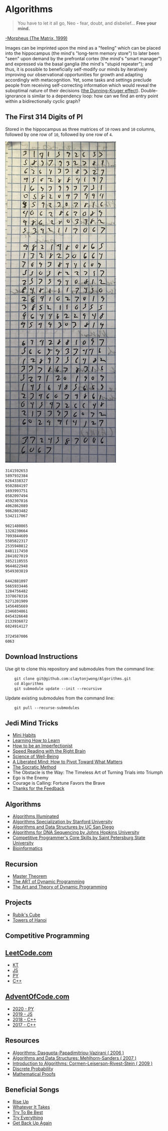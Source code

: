 # Algorithms
> You have to let it all go, Neo - fear, doubt, and disbelief...  **Free your mind.**
>
[-Morpheus (The Matrix, 1999)](https://en.wikipedia.org/wiki/The_Matrix)

Images can be imprinted upon the mind as a "feeling" which can be placed into the hippocampus (the mind's "long-term memory store") to later been "seen" upon demand by the prefrontal cortex (the mind's "smart manager") and expressed via the basal ganglia (the mind's "stupid repeater"); and thus, it is possible to beneficially self-modify our minds by iteratively improving our observational opportunities for growth and adapting accordingly with metacognition.  Yet, some tasks and settings preclude people from receiving self-correcting information which would reveal the suboptimal nature of their decisions ([the Dunning-Kruger effect](https://en.wikipedia.org/wiki/Dunning-Kruger_effect)).  Double-ignorance is similar to a dependency loop: how can we find an entry point within a bidirectionally cyclic graph?

## The First 314 Digits of PI

Stored in the hippocampus as three matrices of `10` rows and `10` columns, followed by one row of `10`, followed by one row of `4`.

![](first_314_digits_of_PI.png)

```
3141592653
5897932384
6264338327
9502884197
1693993751
0582097494
4592307816
4062862089
9862803482
5342117067

9821480865
1328230664
7093844609
5505822317
2535940812
8481117450
2841027019
3852110555
9644622948
9549303819

6442881097
5665933446
1284756482
3378678316
5271201909
1456485669
2346034861
0454326648
2133936072
6024914127

3724587006
6063
```

## Download Instructions
Use git to clone this repository and submodules from the command line:

```
    git clone git@github.com:claytonjwong/Algorithms.git
    cd Algorithms
    git submodule update --init --recursive
```

Update existing submodules from the command line:

```
    git pull --recurse-submodules
```

## Jedi Mind Tricks
* [Mini Habits](https://claytonjwong.github.io/mini-habits/)
* [Learning How to Learn](https://claytonjwong.github.io/learning/)
* [How to be an Imperfectionist](https://claytonjwong.github.io/imperfectionist/)
* [Speed Reading with the Right Brain](https://claytonjwong.github.io/reading/)
* [Science of Well-Being](https://claytonjwong.github.io/wellness/)
* [A Liberated Mind: How to Pivot Toward What Matters](https://claytonjwong.github.io/ACT/)
* [The Socratic Method](https://claytonjwong.github.io/socratic-method/)
* The Obstacle is the Way: The Timeless Art of Turning Trials into Triumph
* Ego is the Enemy
* Courage is Calling: Fortune Favors the Brave
* [Thanks for the Feedback](https://claytonjwong.github.io/feedback/)

## Algorithms
* [Algorithms Illuminated](https://www.github.com/claytonjwong/Algorithms-Illuminated/)
* [Algorithms Specialization by Stanford University](https://claytonjwong.github.io/Algorithms-Stanford/)
* [Algorithms and Data Structures by UC San Diego](https://claytonjwong.github.io/Algorithms-UCSanDiego/)
* [Algorithms for DNA Sequencing by Johns Hopkins University](https://claytonjwong.github.io/Algorithms-DNA-Sequencing/)
* [Competitive Programmer's Core Skills by Saint Petersburg State University](https://claytonjwong.github.io/competitive-programming/)
* [Bioinformatics](https://github.com/claytonjwong/algo-bioinformatics)

## Recursion
* [Master Theorem](https://claytonjwong.github.io/Master-Theorem/)
* [The ART of Dynamic Programming](https://claytonjwong.github.io/The-ART-of-Dynamic-Programming/)
* [The Art and Theory of Dynamic Programming](https://www.academia.edu/8817530/The_Art_and_Theory_of_Dynamic_Programming)

## Projects
* [Rubik's Cube](https://claytonjwong.github.io/rubiks-cube/)
* [Towers of Hanoi](https://claytonjwong.github.io/Towers-Of-Hanoi/)

## Competitive Programming
## [LeetCode.com](https://leetcode.com/claytonjwong/)
* [KT](https://github.com/claytonjwong/leetcode-kt)
* [JS](https://github.com/claytonjwong/leetcode-js)
* [PY](https://github.com/claytonjwong/leetcode-py)
* [C++](https://github.com/claytonjwong/leetcode)

## [AdventOfCode.com](https://www.adventofcode.com/)

* [2020 - PY](https://claytonjwong.github.io/advent-of-code/2020/)
* [2019 - JS](https://claytonjwong.github.io/advent-of-code/2019/)
* [2018 - C++](https://github.com/claytonjwong/advent-of-code/tree/master/2018)
* [2017 - C++](https://github.com/claytonjwong/advent-of-code/tree/master/2017)

## Resources
* [Algorithms: Dasgupta-Papadimitriou-Vazirani ( 2006 )](https://github.com/claytonjwong/Algorithms-Stanford/tree/master/documentation/Dasgupta-Papadimitriou-Vazirani.pdf)
* [Algorithms and Data Structures: Mehlhorn-Sanders ( 2007 )](https://github.com/claytonjwong/Algorithms-Stanford/tree/master/documentation/Mehlhorn-Sanders-Toolbox.pdf)
* [Introduction to Algorithms: Cormen-Leiserson-Rivest-Stein ( 2009 )](https://en.wikipedia.org/wiki/Introduction_to_Algorithms)
* [Discrete Probability](https://en.wikibooks.org/wiki/High_School_Mathematics_Extensions/Discrete_Probability)
* [Mathematical Proofs](https://en.wikibooks.org/wiki/High_School_Mathematics_Extensions/Mathematical_Proofs)

## Beneficial Songs
* [Rise Up](https://www.youtube.com/watch?v=x12CWu3V0lg)
* [Whatever It Takes](https://www.youtube.com/watch?v=gOsM-DYAEhY)
* [Try To Be Best](https://www.youtube.com/watch?v=oomCIXGzsR0)
* [Try Everything](https://www.youtube.com/watch?v=c6rP-YP4c5I)
* [Get Back Up Again](https://www.youtube.com/watch?v=IFuFm0m2wj0)
